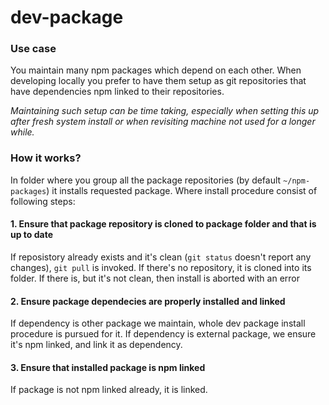 # dev-package

### Use case

You maintain many npm packages which depend on each other. When developing locally you prefer to have them setup as git repositories that have dependencies npm linked to their repositories.

_Maintaining such setup can be time taking, especially when setting this up after fresh system install or when revisiting machine not used for a longer while._

### How it works?

In folder where you group all the package repositories (by default `~/npm-packages`) it installs requested package.
Where install procedure consist of following steps:

#### 1. Ensure that package repository is cloned to package folder and that is up to date

If reposistory already exists and it's clean (`git status` doesn't report any changes), `git pull` is invoked.
If there's no repository, it is cloned into its folder.
If there is, but it's not clean, then install is aborted with an error

#### 2. Ensure package dependecies are properly installed and linked

If dependency is other package we maintain, whole dev package install procedure is pursued for it.
If dependency is external package, we ensure it's npm linked, and link it as dependency.

#### 3. Ensure that installed package is npm linked

If package is not npm linked already, it is linked.
